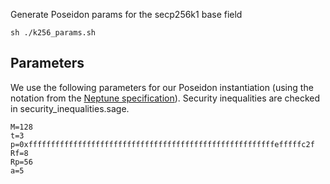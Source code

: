 Generate Poseidon params for the secp256k1 base field

```
sh ./k256_params.sh
```

## Parameters

We use the following parameters for our Poseidon instantiation (using the notation from the [Neptune specification](https://spec.filecoin.io/#section-algorithms.crypto.poseidon)). Security inequalities are checked in security_inequalities.sage.

```
M=128
t=3
p=0xfffffffffffffffffffffffffffffffffffffffffffffffffffffffefffffc2f
Rf=8
Rp=56
a=5
```
